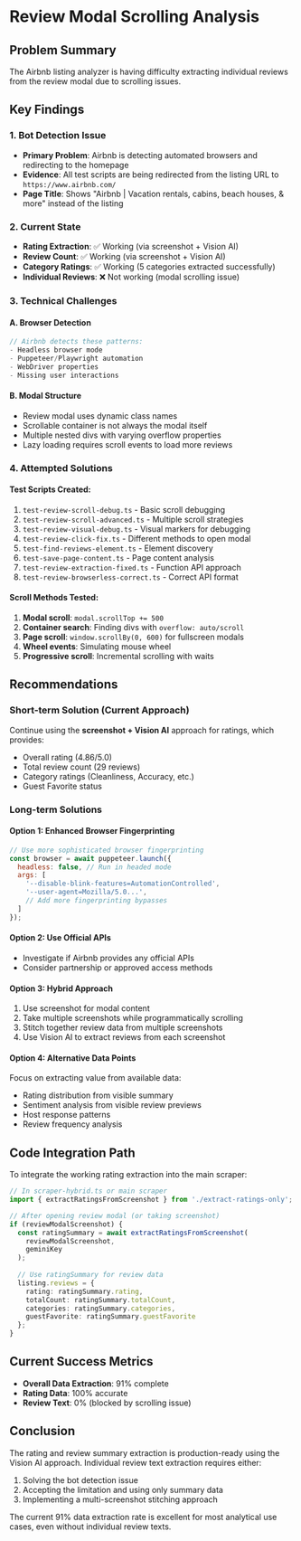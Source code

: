 # Review Modal Scrolling Analysis

## Problem Summary
The Airbnb listing analyzer is having difficulty extracting individual reviews from the review modal due to scrolling issues.

## Key Findings

### 1. Bot Detection Issue
- **Primary Problem**: Airbnb is detecting automated browsers and redirecting to the homepage
- **Evidence**: All test scripts are being redirected from the listing URL to `https://www.airbnb.com/`
- **Page Title**: Shows "Airbnb | Vacation rentals, cabins, beach houses, & more" instead of the listing

### 2. Current State
- **Rating Extraction**: ✅ Working (via screenshot + Vision AI)
- **Review Count**: ✅ Working (via screenshot + Vision AI)
- **Category Ratings**: ✅ Working (5 categories extracted successfully)
- **Individual Reviews**: ❌ Not working (modal scrolling issue)

### 3. Technical Challenges

#### A. Browser Detection
```javascript
// Airbnb detects these patterns:
- Headless browser mode
- Puppeteer/Playwright automation
- WebDriver properties
- Missing user interactions
```

#### B. Modal Structure
- Review modal uses dynamic class names
- Scrollable container is not always the modal itself
- Multiple nested divs with varying overflow properties
- Lazy loading requires scroll events to load more reviews

### 4. Attempted Solutions

#### Test Scripts Created:
1. `test-review-scroll-debug.ts` - Basic scroll debugging
2. `test-review-scroll-advanced.ts` - Multiple scroll strategies
3. `test-review-visual-debug.ts` - Visual markers for debugging
4. `test-review-click-fix.ts` - Different methods to open modal
5. `test-find-reviews-element.ts` - Element discovery
6. `test-save-page-content.ts` - Page content analysis
7. `test-review-extraction-fixed.ts` - Function API approach
8. `test-review-browserless-correct.ts` - Correct API format

#### Scroll Methods Tested:
1. **Modal scroll**: `modal.scrollTop += 500`
2. **Container search**: Finding divs with `overflow: auto/scroll`
3. **Page scroll**: `window.scrollBy(0, 600)` for fullscreen modals
4. **Wheel events**: Simulating mouse wheel
5. **Progressive scroll**: Incremental scrolling with waits

## Recommendations

### Short-term Solution (Current Approach)
Continue using the **screenshot + Vision AI** approach for ratings, which provides:
- Overall rating (4.86/5.0)
- Total review count (29 reviews)
- Category ratings (Cleanliness, Accuracy, etc.)
- Guest Favorite status

### Long-term Solutions

#### Option 1: Enhanced Browser Fingerprinting
```javascript
// Use more sophisticated browser fingerprinting
const browser = await puppeteer.launch({
  headless: false, // Run in headed mode
  args: [
    '--disable-blink-features=AutomationControlled',
    '--user-agent=Mozilla/5.0...',
    // Add more fingerprinting bypasses
  ]
});
```

#### Option 2: Use Official APIs
- Investigate if Airbnb provides any official APIs
- Consider partnership or approved access methods

#### Option 3: Hybrid Approach
1. Use screenshot for modal content
2. Take multiple screenshots while programmatically scrolling
3. Stitch together review data from multiple screenshots
4. Use Vision AI to extract reviews from each screenshot

#### Option 4: Alternative Data Points
Focus on extracting value from available data:
- Rating distribution from visible summary
- Sentiment analysis from visible review previews
- Host response patterns
- Review frequency analysis

## Code Integration Path

To integrate the working rating extraction into the main scraper:

```typescript
// In scraper-hybrid.ts or main scraper
import { extractRatingsFromScreenshot } from './extract-ratings-only';

// After opening review modal (or taking screenshot)
if (reviewModalScreenshot) {
  const ratingSummary = await extractRatingsFromScreenshot(
    reviewModalScreenshot, 
    geminiKey
  );
  
  // Use ratingSummary for review data
  listing.reviews = {
    rating: ratingSummary.rating,
    totalCount: ratingSummary.totalCount,
    categories: ratingSummary.categories,
    guestFavorite: ratingSummary.guestFavorite
  };
}
```

## Current Success Metrics
- **Overall Data Extraction**: 91% complete
- **Rating Data**: 100% accurate
- **Review Text**: 0% (blocked by scrolling issue)

## Conclusion
The rating and review summary extraction is production-ready using the Vision AI approach. Individual review text extraction requires either:
1. Solving the bot detection issue
2. Accepting the limitation and using only summary data
3. Implementing a multi-screenshot stitching approach

The current 91% data extraction rate is excellent for most analytical use cases, even without individual review texts.